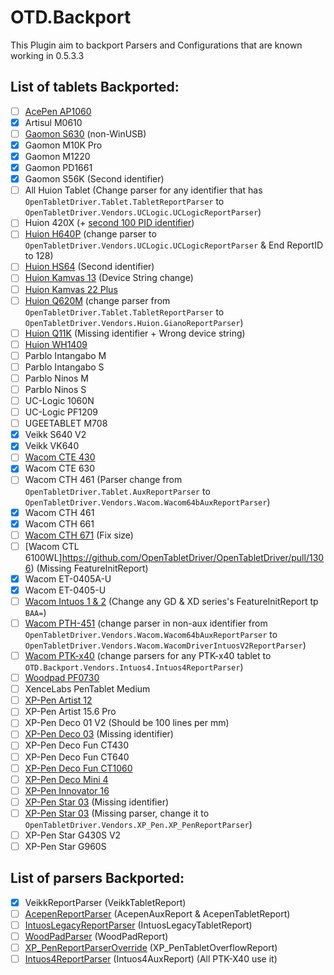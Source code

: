 # OTD.Backport

This Plugin aim to backport Parsers and Configurations that are known working in 0.5.3.3

## List of tablets Backported:

- [ ] [AcePen AP1060](https://github.com/OpenTabletDriver/OpenTabletDriver/pull/1495)
- [x] Artisul M0610
- [ ] [Gaomon S630](https://github.com/OpenTabletDriver/OpenTabletDriver/pull/1458) (non-WinUSB)
- [x] Gaomon M10K Pro
- [x] Gaomon M1220
- [x] Gaomon PD1661
- [x] Gaomon S56K (Second identifier) 
- [ ] All Huion Tablet (Change parser for any identifier that has `OpenTabletDriver.Tablet.TabletReportParser` to `OpenTabletDriver.Vendors.UCLogic.UCLogicReportParser`)
- [ ] Huion 420X (+ [second 100 PID identifier](https://github.com/OpenTabletDriver/OpenTabletDriver/pull/1459))
- [ ] [Huion H640P](https://github.com/OpenTabletDriver/OpenTabletDriver/pull/1034) (change parser to `OpenTabletDriver.Vendors.UCLogic.UCLogicReportParser` & End ReportID to 128)
- [ ] [Huion HS64](https://github.com/OpenTabletDriver/OpenTabletDriver/pull/1364) (Second identifier)
- [ ] [Huion Kamvas 13](https://github.com/OpenTabletDriver/OpenTabletDriver/pull/1453) (Device String change)
- [ ] [Huion Kamvas 22 Plus](https://github.com/OpenTabletDriver/OpenTabletDriver/pull/1340)
- [ ] [Huion Q620M](https://github.com/OpenTabletDriver/OpenTabletDriver/pull/1116) (change parser from `OpenTabletDriver.Tablet.TabletReportParser` to `OpenTabletDriver.Vendors.Huion.GianoReportParser`)
- [ ] [Huion Q11K](https://github.com/OpenTabletDriver/OpenTabletDriver/pull/1161) (Missing identifier + Wrong device string)
- [ ] [Huion WH1409](https://github.com/OpenTabletDriver/OpenTabletDriver/pull/1576) 
- [ ] Parblo Intangabo M
- [ ] Parblo Intangabo S
- [ ] Parblo Ninos M
- [ ] Parblo Ninos S
- [ ] UC-Logic 1060N
- [ ] UC-Logic PF1209
- [ ] UGEETABLET M708
- [x] Veikk S640 V2
- [x] Veikk VK640
- [ ] [Wacom CTE 430](https://github.com/OpenTabletDriver/OpenTabletDriver/pull/1487)
- [x] Wacom CTE 630
- [ ] Wacom CTH 461 (Parser change from `OpenTabletDriver.Tablet.AuxReportParser` to `OpenTabletDriver.Vendors.Wacom.Wacom64bAuxReportParser`)
- [x] Wacom CTH 461
- [x] Wacom CTH 661
- [ ] [Wacom CTH 671](https://github.com/OpenTabletDriver/OpenTabletDriver/pull/1089) (Fix size)
- [ ] [Wacom CTL 6100WL]https://github.com/OpenTabletDriver/OpenTabletDriver/pull/1306) (Missing FeatureInitReport)
- [x] Wacom ET-0405A-U
- [x] Wacom ET-0405-U
- [ ] [Wacom Intuos 1 & 2](https://github.com/OpenTabletDriver/OpenTabletDriver/pull/1119) (Change any GD & XD series's FeatureInitReport tp `BAA=`)
- [ ] [Wacom PTH-451](https://github.com/OpenTabletDriver/OpenTabletDriver/pull/1107) (change parser in non-aux identifier from `OpenTabletDriver.Vendors.Wacom.Wacom64bAuxReportParser` to `OpenTabletDriver.Vendors.Wacom.WacomDriverIntuosV2ReportParser`)
- [ ] [Wacom PTK-x40](https://github.com/OpenTabletDriver/OpenTabletDriver/pull/1064) (change parsers for any PTK-x40 tablet to `OTD.Backport.Vendors.Intuos4.Intuos4ReportParser`)
- [ ] [Woodpad PF0730](https://github.com/OpenTabletDriver/OpenTabletDriver/pull/1450)
- [ ] XenceLabs PenTablet Medium
- [ ] [XP-Pen Artist 12](https://github.com/OpenTabletDriver/OpenTabletDriver/pull/1416)
- [ ] XP-Pen Artist 15.6 Pro
- [ ] XP-Pen Deco 01 V2 (Should be 100 lines per mm)
- [ ] [XP-Pen Deco 03](https://github.com/OpenTabletDriver/OpenTabletDriver/pull/1365) (Missing identifier)
- [ ] XP-Pen Deco Fun CT430
- [ ] XP-Pen Deco Fun CT640
- [ ] [XP-Pen Deco Fun CT1060](https://github.com/OpenTabletDriver/OpenTabletDriver/pull/1474/files)
- [ ] [XP-Pen Deco Mini 4](https://github.com/OpenTabletDriver/OpenTabletDriver/pull/1373)
- [ ] [XP-Pen Innovator 16](https://github.com/OpenTabletDriver/OpenTabletDriver/pull/1420)
- [ ] [XP-Pen Star 03](https://github.com/OpenTabletDriver/OpenTabletDriver/pull/1365) (Missing identifier)
- [ ] [XP-Pen Star 03](https://github.com/OpenTabletDriver/OpenTabletDriver/pull/1038) (Missing parser, change it to `OpenTabletDriver.Vendors.XP_Pen.XP_PenReportParser`)
- [ ] XP-Pen Star G430S V2
- [ ] XP-Pen Star G960S

## List of parsers Backported:

- [x] VeikkReportParser (VeikkTabletReport)
- [ ] [AcepenReportParser](https://github.com/OpenTabletDriver/OpenTabletDriver/pull/1495) (AcepenAuxReport & AcepenTabletReport)
- [ ] [IntuosLegacyReportParser](https://github.com/OpenTabletDriver/OpenTabletDriver/pull/1487) (IntuosLegacyTabletReport)
- [ ] [WoodPadParser](https://github.com/OpenTabletDriver/OpenTabletDriver/pull/1450) (WoodPadReport)
- [ ] [XP_PenReportParserOverride](https://github.com/OpenTabletDriver/OpenTabletDriver/pull/1420) (XP_PenTabletOverflowReport)
- [ ] [Intuos4ReportParser](https://github.com/OpenTabletDriver/OpenTabletDriver/pull/1064)
(Intuos4AuxReport) (All PTK-X40 use it)